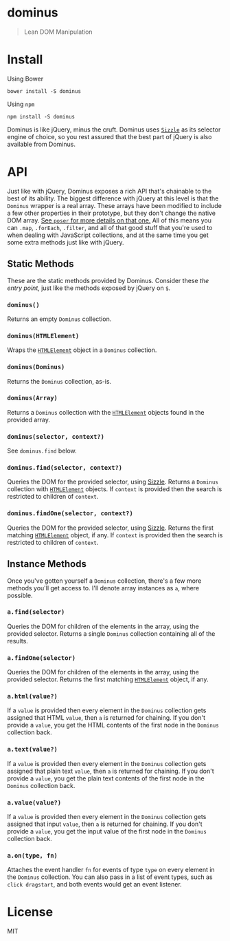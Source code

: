 # dominus

> Lean DOM Manipulation

# Install

Using Bower

```shell
bower install -S dominus
```

Using `npm`

```shell
npm install -S dominus
```

Dominus is like jQuery, minus the cruft. Dominus uses [`Sizzle`][1] as its selector engine of choice, so you rest assured that the best part of jQuery is also available from Dominus.

# API

Just like with jQuery, Dominus exposes a rich API that's chainable to the best of its ability. The biggest difference with jQuery at this level is that the `Dominus` wrapper is a real array. These arrays have been modified to include a few other properties in their prototype, but they don't change the native DOM array. [See `poser` for more details on that one.][3] All of this means you can `.map`, `.forEach`, `.filter`, and all of that good stuff that you're used to when dealing with JavaScript collections, and at the same time you get some extra methods just like with jQuery.

## Static Methods

These are the static methods provided by Dominus. Consider these _the entry point_, just like the methods exposed by jQuery on `$`.

### `dominus()`

Returns an empty `Dominus` collection.

### `dominus(HTMLElement)`

Wraps the [`HTMLElement`][2] object in a `Dominus` collection.

### `dominus(Dominus)`

Returns the `Dominus` collection, as-is.

### `dominus(Array)`

Returns a `Dominus` collection with the [`HTMLElement`][2] objects found in the provided array.

### `dominus(selector, context?)`

See `dominus.find` below.

### `dominus.find(selector, context?)`

Queries the DOM for the provided selector, using [Sizzle][1]. Returns a `Dominus` collection with [`HTMLElement`][2] objects. If `context` is provided then the search is restricted to children of `context`.

### `dominus.findOne(selector, context?)`

Queries the DOM for the provided selector, using [Sizzle][1]. Returns the first matching [`HTMLElement`][2] object, if any. If `context` is provided then the search is restricted to children of `context`.

## Instance Methods

Once you've gotten yourself a `Dominus` collection, there's a few more methods you'll get access to. I'll denote array instances as `a`, where possible.

### `a.find(selector)`

Queries the DOM for children of the elements in the array, using the provided selector. Returns a single `Dominus` collection containing all of the results.

### `a.findOne(selector)`

Queries the DOM for children of the elements in the array, using the provided selector. Returns the first matching [`HTMLElement`][2] object, if any.

### `a.html(value?)`

If a `value` is provided then every element in the `Dominus` collection gets assigned that HTML `value`, then `a` is returned for chaining. If you don't provide a `value`, you get the HTML contents of the first node in the `Dominus` collection back.

### `a.text(value?)`

If a `value` is provided then every element in the `Dominus` collection gets assigned that plain text `value`, then `a` is returned for chaining. If you don't provide a `value`, you get the plain text contents of the first node in the `Dominus` collection back.

### `a.value(value?)`

If a `value` is provided then every element in the `Dominus` collection gets assigned that input `value`, then `a` is returned for chaining. If you don't provide a `value`, you get the input value of the first node in the `Dominus` collection back.

### `a.on(type, fn)`

Attaches the event handler `fn` for events of type `type` on every element in the `Dominus` collection. You can also pass in a list of event types, such as `click dragstart`, and both events would get an event listener.

# License

MIT

[1]: http://sizzlejs.com/ "Sizzle.js Selector Engine"
[2]: https://developer.mozilla.org/en/docs/Web/API/HTMLElement
[3]: https://github.com/bevacqua/poser

